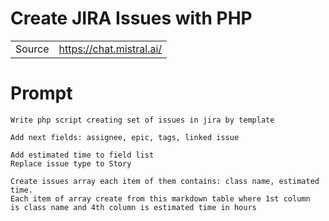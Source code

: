 Create JIRA Issues with PHP
=======================

|                   |                                                          |
|-------------------|----------------------------------------------------------|
| Source            |                                 https://chat.mistral.ai/ |


# Prompt

```
Write php script creating set of issues in jira by template
```

```
Add next fields: assignee, epic, tags, linked issue
```

```
Add estimated time to field list
Replace issue type to Story 
```

```
Create issues array each item of them contains: class name, estimated time.
Each item of array create from this markdown table where 1st column 
is class name and 4th column is estimated time in hours
```


